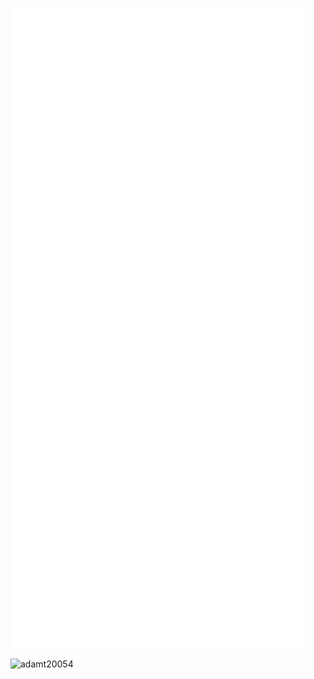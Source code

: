 ![Metrics](https://raw.githubusercontent.com/AdamT20054/AdamT20054/main/github-metrics.svg)

<p align="left"> <img src="https://komarev.com/ghpvc/?username=adamt20054&label=Profile%20views&color=0e75b6&style=flat" alt="adamt20054" /> </p>
